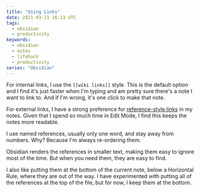 ```yaml
---
title: "Using Links"
date: 2021-03-21 16:13 UTC
tags:
  - obsidian
  - productivity
keywords:
  - obsidian
  - notes
  - lifehack
  - productivity
series: "Obsidian"
---
```

[ref]: https://www.markdownguide.org/basic-syntax/#reference-style-links
[tags]: /series/obsidian/using-tags

For internal links, I use the `[[wiki links]]` style. This is the default option and I find it's just faster when I'm typing and am pretty sure there's a note I want to link to. And if I'm wrong, it's one click to make that note.

For external links, I have a strong preference for [reference-style links][ref] in my notes. Given that I spend so much time in Edit Mode, I find this keeps the notes more readable.

I use named references, usually only one word, and stay away from numbers. Why? Because I'm always re-ordering them.

Obsidian renders the references in smaller text, making them easy to ignore most of the time. But when you need them, they are easy to find.

I also like putting them at the bottom of the current note, below a Horizontal Rule, where they are out of the way. I have experimented with putting all of the references at the top of the file, but for now, I keep them at the bottom.



